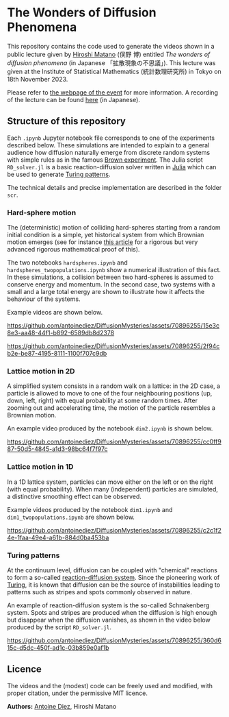 # The Wonders of Diffusion Phenomena

This repository contains the code used to generate the videos shown in a public lecture given by [Hiroshi Matano](https://researchmap.jp/hmatano?lang=en) (俣野 博) entitled *The wonders of diffusion phenomena* (in Japanese 「拡散現象の不思議」). This lecture was given at the Institute of Statistical Mathematics (統計数理研究所) in Tokyo on 18th November 2023. 

Please refer to [the webpage of the event](https://www.ism.ac.jp/events/2023/meeting1118.html) for more information. A recording of the lecture can be found [here](https://www.ism.ac.jp/events/2023/meeting1118.html) (in Japanese). 

## Structure of this repository

Each `.ipynb` Jupyter notebook file corresponds to one of the experiments described below. These simulations are intended to explain to a general audience how diffusion naturally emerge from discrete random systems with simple rules as in the famous [Brown experiment](https://en.wikipedia.org/wiki/Brownian_motion). The Julia script `RD_solver.jl` is a basic reaction-diffusion solver written in [Julia](https://julialang.org/) which can be used to generate [Turing patterns](https://en.wikipedia.org/wiki/Turing_pattern). 

The technical details and precise implementation are described in the folder `scr`. 

### Hard-sphere motion

The (deterministic) motion of colliding hard-spheres starting from a random initial condition is a simple, yet historical system from which Brownian motion emerges (see for instance [this article](https://doi.org/10.1007/s00222-015-0593-9) for a rigorous but very advanced rigorous mathematical proof of this). 

The two notebooks `hardspheres.ipynb` and `hardspheres_twopopulations.ipynb` show a numerical illustration of this fact. In these simulations, a collision between two hard-spheres is assumed to conserve energy and momentum. In the second case, two systems with a small and a large total energy are shown to illustrate how it affects the behaviour of the systems. 

Example videos are shown below. 

https://github.com/antoinediez/DiffusionMysteries/assets/70896255/15e3c8e3-aa48-44f1-b892-6589db8d2378

https://github.com/antoinediez/DiffusionMysteries/assets/70896255/2f94cb2e-be87-4195-8111-1100f707c9db


### Lattice motion in 2D

A simplified system consists in a random walk on a lattice: in the 2D case, a particle is allowed to move to one of the four neighbouring positions (up, down, left, right) with equal probability at some random times. After zooming out and accelerating time, the motion of the particle resembles a Brownian motion. 

An example video produced by the notebook `dim2.ipynb` is shown below. 

https://github.com/antoinediez/DiffusionMysteries/assets/70896255/cc0ff987-50d5-4845-a1d3-98bc64f7f97c


### Lattice motion in 1D

In a 1D lattice system, particles can move either on the left or on the right (with equal probability). When many (independent) particles are simulated, a distinctive smoothing effect can be observed.

Example videos produced by the notebook `dim1.ipynb` and `dim1_twopopulations.ipynb` are shown below. 

https://github.com/antoinediez/DiffusionMysteries/assets/70896255/c2c1f24e-1faa-49e4-a61b-884d0ba453ba


### Turing patterns 

At the continuum level, diffusion can be coupled with "chemical" reactions to form a so-called [reaction-diffusion system](https://en.wikipedia.org/wiki/Reaction%E2%80%93diffusion_system). Since the pioneering work of [Turing](https://en.wikipedia.org/wiki/Turing_pattern), it is known that diffusion can be the source of instabilities leading to patterns such as stripes and spots commonly observed in nature. 

An example of reaction-diffusion system is the so-called Schnakenberg system. Spots and stripes are produced when the diffusion is high enough but disappear when the diffusion vanishes, as shown in the video below produced by the script `RD_solver.jl`. 

https://github.com/antoinediez/DiffusionMysteries/assets/70896255/360d615c-d5dc-450f-ad1c-03b859e0af1b


## Licence

The videos and the (modest) code can be freely used and modified, with proper citation, under the permissive MIT licence. 

**Authors:** [Antoine Diez](https://antoinediez.gitlab.io/), Hiroshi Matano 
